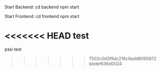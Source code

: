Start Backend:
cd backend
npm start

Start Frontend:
cd frontend
npm start

<<<<<<< HEAD
test
=======
pasi test
>>>>>>> 7502c0d3f9dc216c9add8095972bbdef636d0024
